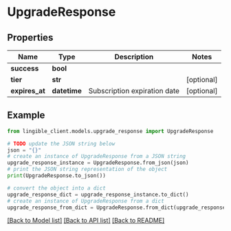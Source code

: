 # UpgradeResponse


## Properties

Name | Type | Description | Notes
------------ | ------------- | ------------- | -------------
**success** | **bool** |  |
**tier** | **str** |  | [optional]
**expires_at** | **datetime** | Subscription expiration date | [optional]

## Example

```python
from lingible_client.models.upgrade_response import UpgradeResponse

# TODO update the JSON string below
json = "{}"
# create an instance of UpgradeResponse from a JSON string
upgrade_response_instance = UpgradeResponse.from_json(json)
# print the JSON string representation of the object
print(UpgradeResponse.to_json())

# convert the object into a dict
upgrade_response_dict = upgrade_response_instance.to_dict()
# create an instance of UpgradeResponse from a dict
upgrade_response_from_dict = UpgradeResponse.from_dict(upgrade_response_dict)
```
[[Back to Model list]](../README.md#documentation-for-models) [[Back to API list]](../README.md#documentation-for-api-endpoints) [[Back to README]](../README.md)
